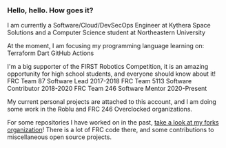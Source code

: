### Hello, hello. How goes it?
I am currently a Software/Cloud/DevSecOps Engineer at Kythera Space Solutions and a Computer Science student at Northeastern University

At the moment, I am focusing my programming language learning on:
Terraform
Dart
GitHub Actions

I'm a big supporter of the FIRST Robotics Competition, it is an amazing opportunity for high school students, and everyone should know about it!
FRC Team 87   Software Lead        2017-2018
FRC Team 5113 Software Contributor 2018-2020
FRC Team 246  Software Mentor      2020-Present

My current personal projects are attached to this account, and I am doing some work in the Roblu and FRC 246 Overclocked organizations.

For some repositories I have worked on in the past, [take a look at my forks organization](https://github.com/aidan-mundy-forks)! There is a lot of FRC code there, and some contributions to miscellaneous open source projects. 
<!--
**aidan-mundy/aidan-mundy** is a ✨ _special_ ✨ repository because its `README.md` (this file) appears on your GitHub profile.

Here are some ideas to get you started:

- 🔭 I’m currently working on ...
- 🌱 I’m currently learning ...
- 👯 I’m looking to collaborate on ...
- 🤔 I’m looking for help with ...
- 💬 Ask me about ...
- 📫 How to reach me: ...
- 😄 Pronouns: ...
- ⚡ Fun fact: ...
-->

